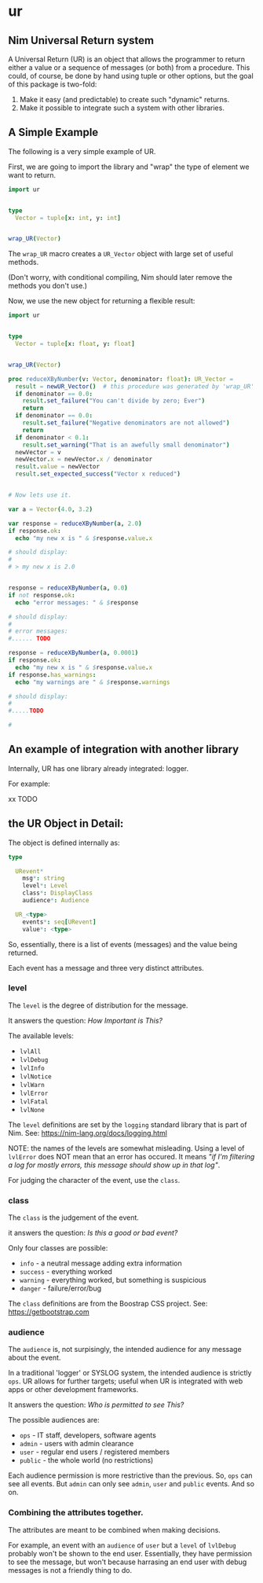 # ur
## Nim Universal Return system

A Universal Return (UR) is an object that allows the programmer to return either
a value or a sequence of messages (or both) from a procedure. This could, of course,
be done by hand using tuple or other options, but the goal of this package is
two-fold:

1. Make it easy (and predictable) to create such "dynamic" returns.
2. Make it possible to integrate such a system with other libraries.

## A Simple Example

The following is a very simple example of UR.

First, we are going to import the library and "wrap" the type of element we want
to return.

```nim
import ur


type
  Vector = tuple[x: int, y: int]


wrap_UR(Vector)

```

The `wrap_UR` macro creates a `UR_Vector` object with large set of useful methods.

(Don't worry, with conditional compiling, Nim should later remove the methods you don't use.)

Now, we use the new object for returning a flexible result:

```nim
import ur


type
  Vector = tuple[x: float, y: float]


wrap_UR(Vector)

proc reduceXByNumber(v: Vector, denominator: float): UR_Vector =
  result = newUR_Vector()  # this procedure was generated by 'wrap_UR'
  if denominator == 0.0:
    result.set_failure("You can't divide by zero; Ever")
    return
  if denominator == 0.0:
    result.set_failure("Negative denominators are not allowed")
    return
  if denominator < 0.1:
    result.set_warning("That is an awefully small denominator")
  newVector = v
  newVector.x = newVector.x / denominator
  result.value = newVector
  result.set_expected_success("Vector x reduced")


# Now lets use it.

var a = Vector(4.0, 3.2)

var response = reduceXByNumber(a, 2.0)
if response.ok:
  echo "my new x is " & $response.value.x

# should display:
#
# > my new x is 2.0


response = reduceXByNumber(a, 0.0)
if not response.ok:
  echo "error messages: " & $response

# should display:
#
# error messages:
#...... TODO

response = reduceXByNumber(a, 0.0001)
if response.ok:
  echo "my new x is " & $response.value.x
if response.has_warnings:
  echo "my warnings are " & $response.warnings

# should display:
#
#.....TODO

#


```

## An example of integration with another library

Internally, UR has one library already integrated: logger.

For example:

xx TODO

## the UR Object in Detail:

The object is defined internally as:

```nim
type

  URevent*
    msg*: string                     
    level*: Level                    
    class*: DisplayClass             
    audience*: Audience 

  UR_<type>
    events*: seq[URevent]
    value*: <type>
```

So, essentially, there is a list of events (messages) and the value being returned.

Each event has a message and three very distinct attributes.

### level

The `level` is the degree of distribution for the message.

It answers the question: *How Important is This?*

The available levels:

* `lvlAll`
* `lvlDebug`
* `lvlInfo`
* `lvlNotice`
* `lvlWarn`
* `lvlError`
* `lvlFatal`
* `lvlNone`

The `level` definitions are set by the `logging` standard library that is part of Nim. See: https://nim-lang.org/docs/logging.html

NOTE: the names of the levels are somewhat misleading. Using a level of `lvlError` does NOT mean that an error has occured. It means *"if I'm filtering a log for mostly errors, this message should show up in that log"*.

For judging the character of the event, use the `class`.

### class

The `class` is the judgement of the event.

it answers the question: *Is this a good or bad event?*

Only four classes are possible:

* `info` - a neutral message adding extra information
* `success` - everything worked
* `warning` - everything worked, but something is suspicious
* `danger` - failure/error/bug

The `class` definitions are from the Boostrap CSS project. See: https://getbootstrap.com

### audience

The `audience` is, not surpisingly, the intended audience for any message about the event.

In a traditional 'logger' or SYSLOG system, the intended audience is strictly `ops`. UR allows for further targets; useful when UR is integrated with web apps or other development frameworks.

It answers the question: *Who is permitted to see This?*

The possible audiences are:

* `ops` - IT staff, developers, software agents
* `admin` - users with admin clearance
* `user` - regular end users / registered members
* `public` - the whole world (no restrictions)

Each audience permission is more restrictive than the previous. So, `ops` can see all events. But `admin` can only see `admin`, `user` and `public` events. And so on.

### Combining the attributes together.

The attributes are meant to be combined when making decisions.

For example, an event with an `audience` of `user` but a `level` of `lvlDebug` probably won't be shown to the end user. Essentially, they have permission to see the message, but won't because harrasing an end user with debug messages is not a friendly thing to do.
